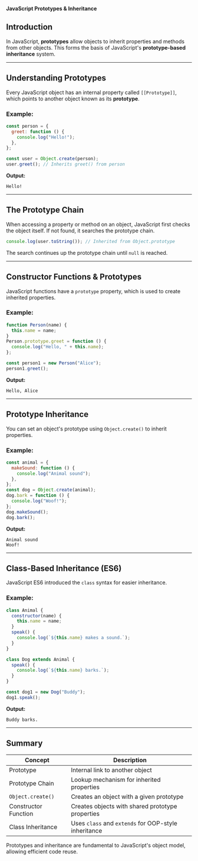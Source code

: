 **JavaScript Prototypes & Inheritance**

## Introduction

In JavaScript, **prototypes** allow objects to inherit properties and methods from other objects. This forms the basis of JavaScript's **prototype-based inheritance** system.

---

## Understanding Prototypes

Every JavaScript object has an internal property called `[[Prototype]]`, which points to another object known as its **prototype**.

### Example:

```javascript
const person = {
  greet: function () {
    console.log("Hello!");
  },
};

const user = Object.create(person);
user.greet(); // Inherits greet() from person
```

**Output:**

```
Hello!
```

---

## The Prototype Chain

When accessing a property or method on an object, JavaScript first checks the object itself. If not found, it searches the prototype chain.

```javascript
console.log(user.toString()); // Inherited from Object.prototype
```

The search continues up the prototype chain until `null` is reached.

---

## Constructor Functions & Prototypes

JavaScript functions have a `prototype` property, which is used to create inherited properties.

### Example:

```javascript
function Person(name) {
  this.name = name;
}
Person.prototype.greet = function () {
  console.log("Hello, " + this.name);
};

const person1 = new Person("Alice");
person1.greet();
```

**Output:**

```
Hello, Alice
```

---

## Prototype Inheritance

You can set an object's prototype using `Object.create()` to inherit properties.

### Example:

```javascript
const animal = {
  makeSound: function () {
    console.log("Animal sound");
  },
};
const dog = Object.create(animal);
dog.bark = function () {
  console.log("Woof!");
};
dog.makeSound();
dog.bark();
```

**Output:**

```
Animal sound
Woof!
```

---

## Class-Based Inheritance (ES6)

JavaScript ES6 introduced the `class` syntax for easier inheritance.

### Example:

```javascript
class Animal {
  constructor(name) {
    this.name = name;
  }
  speak() {
    console.log(`${this.name} makes a sound.`);
  }
}

class Dog extends Animal {
  speak() {
    console.log(`${this.name} barks.`);
  }
}

const dog1 = new Dog("Buddy");
dog1.speak();
```

**Output:**

```
Buddy barks.
```

---

## Summary

| Concept              | Description                                          |
| -------------------- | ---------------------------------------------------- |
| Prototype            | Internal link to another object                      |
| Prototype Chain      | Lookup mechanism for inherited properties            |
| `Object.create()`    | Creates an object with a given prototype             |
| Constructor Function | Creates objects with shared prototype properties     |
| Class Inheritance    | Uses `class` and `extends` for OOP-style inheritance |

Prototypes and inheritance are fundamental to JavaScript's object model, allowing efficient code reuse.
